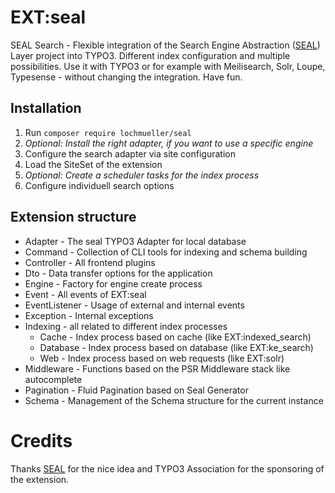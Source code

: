# EXT:seal

SEAL Search - Flexible integration of the Search Engine Abstraction ([SEAL](https://php-cmsig.github.io/search/index.html)) Layer project into TYPO3. Different index configuration and multiple possibilities. Use it with TYPO3 or for example with Meilisearch, Solr, Loupe, Typesense - without changing the integration. Have fun.


## Installation

1. Run `composer require lochmueller/seal`
2. *Optional: Install the right adapter, if you want to use a specific engine*
3. Configure the search adapter via site configuration
4. Load the SiteSet of the extension
5. *Optional: Create a scheduler tasks for the index process*
6. Configure individuell search options


## Extension structure

- Adapter - The seal TYPO3 Adapter for local database
- Command - Collection of CLI tools for indexing and schema building
- Controller - All frontend plugins
- Dto - Data transfer options for the application
- Engine - Factory for engine create process
- Event - All events of EXT:seal
- EventListener - Usage of external and internal events
- Exception - Internal exceptions
- Indexing - all related to different index processes
  - Cache - Index process based on cache (like EXT:indexed_search)
  - Database - Index process based on database (like EXT:ke_search)
  - Web - Index process based on web requests (like EXT:solr)
- Middleware - Functions based on the PSR Middleware stack like autocomplete
- Pagination - Fluid Pagination based on Seal Generator
- Schema - Management of the Schema structure for the current instance


# Credits

Thanks [SEAL](https://php-cmsig.github.io/search/index.html) for the nice idea and TYPO3 Association for the sponsoring of the extension.
